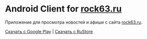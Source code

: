 # Android Client for [rock63.ru](https://rock63.ru)

Приложение для просмотра новостей и афиши с сайта [rock63.ru](https://rock63.ru).

[Скачать с Google Play](https://play.google.com/store/apps/details?id=com.uksusoff.rock63) | 
[Скачать с RuStore](https://www.rustore.ru/catalog/app/com.uksusoff.rock63)
